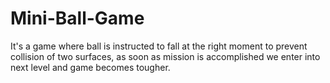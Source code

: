 # Mini-Ball-Game
It's a game where ball is instructed to fall at the right moment  to prevent collision of two surfaces, as soon as mission is accomplished we enter into next level and game becomes tougher.
